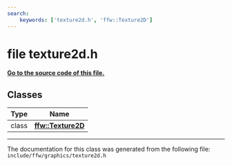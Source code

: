 ```yaml
---
search:
    keywords: ['texture2d.h', 'ffw::Texture2D']
---
```


# file texture2d.h

**[Go to the source code of this file.](texture2d_8h_source.md)**
## Classes

|Type|Name|
|-----|-----|
|class|[**ffw::Texture2D**](classffw_1_1_texture2_d.md)|




----------------------------------------
The documentation for this class was generated from the following file: `include/ffw/graphics/texture2d.h`
